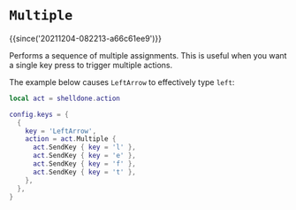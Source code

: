 # `Multiple`

{{since('20211204-082213-a66c61ee9')}}

Performs a sequence of multiple assignments.  This is useful when you
want a single key press to trigger multiple actions.

The example below causes `LeftArrow` to effectively type `left`:

```lua
local act = shelldone.action

config.keys = {
  {
    key = 'LeftArrow',
    action = act.Multiple {
      act.SendKey { key = 'l' },
      act.SendKey { key = 'e' },
      act.SendKey { key = 'f' },
      act.SendKey { key = 't' },
    },
  },
}
```
